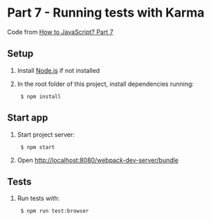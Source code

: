 # Part 7 - Running tests with Karma

Code from [How to JavaScript? Part 7]()

## Setup

1. Install [Node.js](https://nodejs.org/) if not installed

2. In the root folder of this project, install dependencies running:

        $ npm install

## Start app

1. Start project server:

        $ npm start

2. Open [http://localhost:8080/webpack-dev-server/bundle](http://localhost:8080/webpack-dev-server/bundle)

## Tests

1. Run tests with:

        $ npm run test:browser